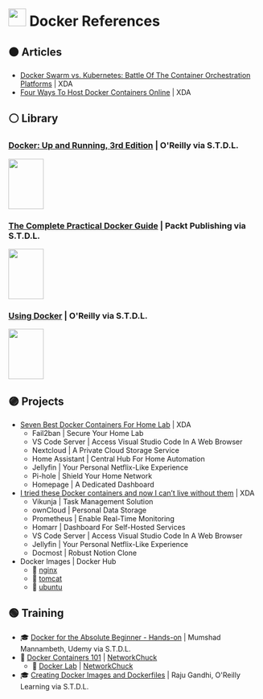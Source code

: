 # <img src="https://cdn.iconscout.com/icon/free/png-512/free-docker-logo-icon-download-in-svg-png-gif-file-formats--technology-social-media-vol-2-pack-logos-icons-2944835.png?f=webp&w=256" width="35" height="35"></img> Docker References

## 🟤 Articles

- [Docker Swarm vs. Kubernetes: Battle Of The Container Orchestration Platforms](https://www.xda-developers.com/docker-swarm-vs-kubernetes/) | XDA
- [Four Ways To Host Docker Containers Online](https://www.xda-developers.com/ways-host-docker-containers-online/) | XDA


## ⚪ Library
### [Docker: Up and Running, 3rd Edition](https://learning-oreilly-com.prxy.stdl.org/library/view/docker-up/9781098131814/) | O'Reilly via S.T.D.L.
<img src=https://c.media-amazon.com/images/I/71uagb-QdBL._AC_UY327_FMwebp_QL65_.jpg width="70" height="100"></img>

### [The Complete Practical Docker Guide](https://learning-oreilly-com.prxy.stdl.org/course/the-complete-practical/9781803247892/) | Packt Publishing via S.T.D.L.
<img src=https://content.packt.com/_/image/xxlarge/V18421/cover_image_large.jpg width="70" height="100"></img> 

### [Using Docker](https://learning-oreilly-com.prxy.stdl.org/library/view/using-docker/9781491915752/) | O'Reilly via S.T.D.L.
<img src=https://m.media-amazon.com/images/I/91K0giTe4ML._SL1500_.jpg width="70" height="100"></img>

## 🟣 Projects
- [Seven Best Docker Containers For Home Lab](https://www.xda-developers.com/best-docker-containers-for-home-lab/) | XDA
	- Fail2ban | Secure Your Home Lab
  	- VS Code Server | Access Visual Studio Code In A Web Browser
  	- Nextcloud | A Private Cloud Storage Service
  	- Home Assistant | Central Hub For Home Automation
  	- Jellyfin | Your Personal Netflix-Like Experience
  	- Pi-hole | Shield Your Home Network
  	- Homepage | A Dedicated Dashboard
- [I tried these Docker containers and now I can’t live without them](https://www.xda-developers.com/tried-these-docker-containers-cant-live-without-them/) | XDA
	- Vikunja | Task Management Solution
 	- ownCloud | Personal Data Storage
  	- Prometheus | Enable Real-Time Monitoring
  	- Homarr | Dashboard For Self-Hosted Services
  	- VS Code Server | Access Visual Studio Code In A Web Browser
  	- Jellyfin | Your Personal Netflix-Like Experience
  	- Docmost | Robust Notion Clone
- Docker Images | Docker Hub
	- 🐳 [nginx](https://hub.docker.com/_/nginx)
	- 🐳 [tomcat](https://hub.docker.com/_/tomcat)
	- 🐳 [ubuntu](https://hub.docker.com/_/ubuntu)

## 🟢 Training
- 🎓 [Docker for the Absolute Beginner - Hands-on](https://gale.udemy.com/course/learn-docker/) | Mumshad Mannambeth, Udemy via S.T.D.L.
- 🎦 [Docker Containers 101](https://www.youtube.com/watch?v=eGz9DS-aIeY&t=786s) | [NetworkChuck](https://www.youtube.com/@NetworkChuck)
	- 🎦 [Docker Lab](https://linode.com/networkchuck) | [NetworkChuck](https://www.youtube.com/@NetworkChuck)
 - 🎓 [Creating Docker Images and Dockerfiles](https://learning-oreilly-com.prxy.stdl.org/course/creating-docker-images/9781098115203/) | Raju Gandhi, O'Reilly Learning via S.T.D.L.

<!--
## 🌎 Online Resources
-->
